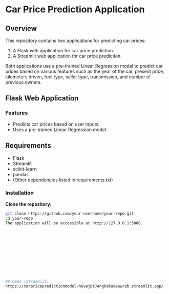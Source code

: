 # Car Price Prediction Application

## Overview

This repository contains two applications for predicting car prices:
1. A Flask web application for car price prediction.
2. A Streamlit web application for car price prediction.

Both applications use a pre-trained Linear Regression model to predict car prices based on various features such as the year of the car, present price, kilometers driven, fuel type, seller type, transmission, and number of previous owners.

## Flask Web Application

### Features
- Predicts car prices based on user inputs.
- Uses a pre-trained Linear Regression model.

## Requirements
- Flask
- Streamlit
- scikit-learn
- pandas
- (Other dependencies listed in requirements.txt)

### Installation

**Clone the repository:**
   ```bash
   git clone https://github.com/your-username/your-repo.git
   cd your-repo
   The application will be accessible at http://127.0.0.1:5000.












## Demo (Streamlit)
https://carpricepredictionmodel-h6vpjqt74ngk9ku9eawrzb.streamlit.app/
